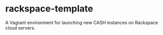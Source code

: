 rackspace-template
==================

A Vagrant environment for launching new CASH instances on Rackspace cloud servers.

